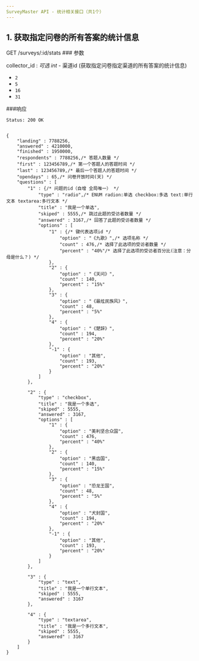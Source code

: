 ```yaml
---
SurveyMaster API - 统计相关接口（共1个）
---
```


  
<h2 id="p1">1. 获取指定问卷的所有答案的统计信息</h2>
	GET /surveys/:id/stats
### 参数

collector_id
: _可选_ *int* - 渠道id  (获取指定问卷指定渠道的所有答案的统计信息)
  
* `2`
* `5`
* `16`
* `31`

###响应
<pre class="headers">
<code>Status: 200 OK
</code></pre>
<pre class="highlight">
<code class="language-javascript">
{
	"landing" : 7788256,
	"answered" : 4210000,
	"finished" : 1950000,
	"respondents" : 7788256,/* 答题人数量 */
	"first" : 123456789,/* 第一个答题人的答题时间 */
	"last" : 123456789,/* 最后一个答题人的答题时间 */
	"opendays" : 65,/* 问卷开放时间(天) */
	"questions" : [
		"1" : {/* 问题的id（自增 全局唯一） */
			"type" : "radio",/* ENUM radion:单选 checkbox:多选 text:单行文本 textarea:多行文本 */
			"title" : "我是一个单选",
			"skiped" : 5555,/* 跳过此题的受访者数量 */
			"answered" : 3167,/* 回答了此题的受访者数量 */
			"options" : [
				"1" : {/* 键代表选项id */
					"option" : "《九歌》",/* 选项名称 */
					"count" : 476,/* 选择了此选项的受访者数量 */
					"percent" : "40%"/* 选择了此选项的受访者百分比(注意：分母是什么？) */
				},
				"2" : {
					"option" : "《天问》",
					"count" : 140,
					"percent" : "15%"
				},
				"3" : {
					"option" : "《最炫民族风》",
					"count" : 48,
					"percent" : "5%"
				},
				"4" : {
					"option" : "《楚辞》",
					"count" : 194,
					"percent" : "20%"
				},
				"-1" : {
					"option" : "其他",
					"count" : 193,
					"percent" : "20%"
				}
			]
		},

		"2" : {
			"type" : "checkbox",
			"title" : "我是一个多选",
			"skiped" : 5555,
			"answered" : 3167,
			"options" : [
				"1" : {
					"option" : "美利坚合众国",
					"count" : 476,
					"percent" : "40%"
				},
				"2" : {
					"option" : "黑齿国",
					"count" : 140,
					"percent" : "15%"
				},
				"3" : {
					"option" : "恐龙王国",
					"count" : 48,
					"percent" : "5%"
				},
				"4" : {
					"option" : "犬封国",
					"count" : 194,
					"percent" : "20%"
				},
				"-1" : {
					"option" : "其他",
					"count" : 193,
					"percent" : "20%"
				}
			]
		},

		"3" : {
			"type" : "text",
			"title" : "我是一个单行文本",
			"skiped" : 5555,
			"answered" : 3167
		},

		"4" : {
			"type" : "textarea",
			"title" : "我是一个多行文本",
			"skiped" : 5555,
			"answered" : 3167
		}
	]
}
</code></pre>

